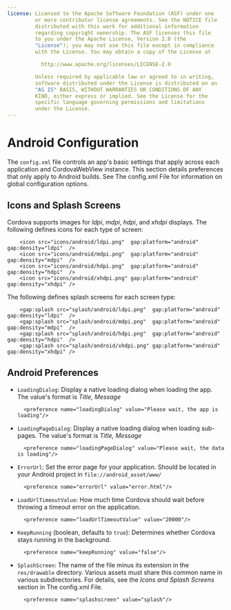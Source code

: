 ```yaml
---
license: Licensed to the Apache Software Foundation (ASF) under one
         or more contributor license agreements. See the NOTICE file
         distributed with this work for additional information
         regarding copyright ownership. The ASF licenses this file
         to you under the Apache License, Version 2.0 (the
         "License"); you may not use this file except in compliance
         with the License. You may obtain a copy of the License at

           http://www.apache.org/licenses/LICENSE-2.0

         Unless required by applicable law or agreed to in writing,
         software distributed under the License is distributed on an
         "AS IS" BASIS, WITHOUT WARRANTIES OR CONDITIONS OF ANY
         KIND, either express or implied. See the License for the
         specific language governing permissions and limitations
         under the License.
---
```


# Android Configuration

The `config.xml` file controls an app's basic settings that apply
across each application and CordovaWebView instance. This section
details preferences that only apply to Android builds. See The
config.xml File for information on global configuration options.

## Icons and Splash Screens

Cordova supports images for _ldpi_, _mdpi_, _hdpi_, and _xhdpi_
displays. The following defines icons for each type of screen:

        <icon src="icons/android/ldpi.png"  gap:platform="android" gap:density="ldpi"  />
        <icon src="icons/android/mdpi.png"  gap:platform="android" gap:density="mdpi"  />
        <icon src="icons/android/hdpi.png"  gap:platform="android" gap:density="hdpi"  />
        <icon src="icons/android/xhdpi.png" gap:platform="android" gap:density="xhdpi" />

The following defines splash screens for each screen type:

        <gap:splash src="splash/android/ldpi.png"  gap:platform="android" gap:density="ldpi"  />
        <gap:splash src="splash/android/mdpi.png"  gap:platform="android" gap:density="mdpi"  />
        <gap:splash src="splash/android/hdpi.png"  gap:platform="android" gap:density="hdpi"  />
        <gap:splash src="splash/android/xhdpi.png" gap:platform="android" gap:density="xhdpi" />

## Android Preferences

<!-- QUERY A: is useBrowserHistory deprecated?

* `UseBrowserHistory` (boolean, defaults to `true`): set to `false` if
  you want to use the history shim that was used to work around the
  hashtag error present in Android 3.x prior to the history fix.
  (Note: This setting will be deprecated in April 2013)

        <preference name="useBrowserHistory" value="false"/>

-->

* `LoadingDialog`: Display a native loading dialog when loading the
  app. The value's format is _Title, Message_

        <preference name="loadingDialog" value="Please wait, the app is loading"/>

* `LoadingPageDialog`: Display a native loading dialog when loading
  sub-pages. The value's format is _Title, Message_

        <preference name="loadingPageDialog" value="Please wait, the data is loading"/>

* `ErrorUrl`: Set the error page for your application. Should be
  located in your Android project in `file://android_asset/www/`

        <preference name="errorUrl" value="error.html"/>

<!-- QUERY A: under what conditions does the errorUrl page display? -->

* `LoadUrlTimeoutValue`: How much time Cordova should wait before
  throwing a timeout error on the application.

        <preference name="loadUrlTimeoutValue" value="20000"/>

<!-- QUERY A: is loadUrlTimeoutValue expressed in milliseconds? is 20000 the default?-->

<!-- QUERY A: confirm loadUrlTimeoutValue replaces PGB's load-url-timeout

 #### Load URL timeout

  * `load-url-timeout` with a value in milliseconds

  * defaults to 20000 (20 seconds)

  * example: `<preference name="load-url-timeout" value="15000" />`

-->

* `KeepRunning` (boolean, defaults to `true`): Determines whether
  Cordova stays running in the background.

        <preference name="keepRunning" value="false"/>

<!-- QUERY A: does keepRunning mean in effect the app continues to execute following pause event? Does event still fire? -->

* `SplashScreen`: The name of the file minus its extension in the
  `res/drawable` directory.  Various assets must share this common
  name in various subdirectories.  For details, see the _Icons and
  Splash Screens_ section in The config.xml File.

        <preference name="splashscreen" value="splash"/>

<!-- QUERY PGB A: do android-minSdkVersion, android-maxSdkVersion apply outside PG Build?

 #### Minimum and Maximum SDK Version

* `android-minSdkVersion` and/or `android-maxSdkVersion`, with integer
  values

  * minSdkVersion example: `<preference name="android-minSdkVersion" value="10" />`

  * maxSdkVersion example: `<preference name="android-maxSdkVersion" value="15" />`

  * corresponds to the `usesSdk` attributes in the
    `AndroidManifest.xml` file - more details are in [the Android
    documentation](http://developer.android.com/guide/topics/manifest/uses-sdk-element.html)

  * minSdkVersion defaults to 7 (Android 2.1); maxSdkVersion is unset
    by default

-->

<!-- QUERY A: does android-installLocation apply outside PGB?

 #### Install Location

* `android-installLocation` with values `internalOnly`, `auto` or `preferExternal`

  * example: `<preference name="android-installLocation" value="auto"
    />`

  * where an app can be installed - defaults to `internalOnly` (as the
    Android SDK)

  * `auto` or `preferExternal` allow the app to be installed on an SD
    card - this can lead to unexpected behavior

  * more details available in [the Android
    documentation](http://developer.android.com/guide/appendix/install-location.html)

-->

<!-- QUERY A: does splash-screen-duration apply outside PGB?

 #### Splash Screen Duration

  * `splash-screen-duration` with a value in milliseconds

  * defaults to 5000 (5 seconds)

  * example: `<preference name="splash-screen-duration" value="10000"
    />`

  * for auto-hide behaviour call `navigator.splashscreen.hide();` in
    the device-ready method

  * supported on PhoneGap 2.1.0 and above
  
-->

